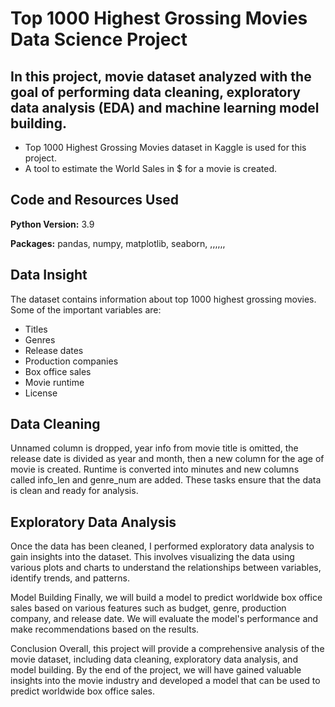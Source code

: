 # Top 1000 Highest Grossing Movies Data Science Project

## In this project, movie dataset analyzed with the goal of performing data cleaning, exploratory data analysis (EDA) and machine learning model building. 

* Top 1000 Highest Grossing Movies dataset in Kaggle is used for this project.
* A tool to estimate the World Sales in $ for a movie is created.


## Code and Resources Used
**Python Version:** 3.9

**Packages:** pandas, numpy, matplotlib, seaborn, ,,,,,,

## Data Insight
The dataset contains information about top 1000 highest grossing movies. Some of the important variables are:

* Titles 
* Genres
* Release dates
* Production companies
* Box office sales
* Movie runtime
* License

## Data Cleaning
Unnamed column is dropped, year info from movie title is omitted, the release date is divided as year and month, then a new column for the age of movie is created. Runtime is converted into minutes and new columns called info_len and genre_num are added. These tasks ensure that the data is clean and ready for analysis.

## Exploratory Data Analysis
Once the data has been cleaned, I performed exploratory data analysis to gain insights into the dataset. This involves visualizing the data using various plots and charts to understand the relationships between variables, identify trends, and patterns.


Model Building
Finally, we will build a model to predict worldwide box office sales based on various features such as budget, genre, production company, and release date. We will evaluate the model's performance and make recommendations based on the results.

Conclusion
Overall, this project will provide a comprehensive analysis of the movie dataset, including data cleaning, exploratory data analysis, and model building. By the end of the project, we will have gained valuable insights into the movie industry and developed a model that can be used to predict worldwide box office sales.




